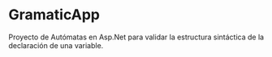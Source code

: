 # GramaticApp
Proyecto de Autómatas en Asp.Net para validar la estructura sintáctica de la declaración de una variable.
